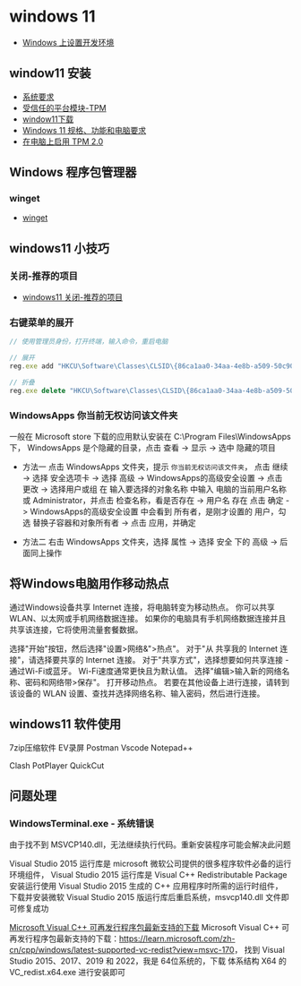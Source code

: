 # windows 11

- [Windows 上设置开发环境](https://docs.microsoft.com/zh-cn/windows/dev-environment/)

## window11 安装

- [系统要求](https://www.microsoft.com/zh-cn/windows/windows-11-specifications)
- [受信任的平台模块-TPM](https://docs.microsoft.com/zh-cn/windows/security/information-protection/tpm/trusted-platform-module-overview)
- [window11下载](https://www.microsoft.com/zh-cn/software-download/windows11)
- [Windows 11 规格、功能和电脑要求](https://www.microsoft.com/zh-cn/windows/windows-11-specifications?r=1)
- [在电脑上启用 TPM 2.0](https://support.microsoft.com/zh-cn/windows/%E5%9C%A8%E7%94%B5%E8%84%91%E4%B8%8A%E5%90%AF%E7%94%A8-tpm-2-0-1fd5a332-360d-4f46-a1e7-ae6b0c90645c)

## Windows 程序包管理器

### winget

- [winget](https://docs.microsoft.com/zh-cn/windows/package-manager/winget/)

## windows11 小技巧

### 关闭-推荐的项目

- [windows11 关闭-推荐的项目](https://jingyan.baidu.com/article/9f7e7ec08d22802e29155414.html)

### 右键菜单的展开

``` js
// 使用管理员身份，打开终端，输入命令，重启电脑

// 展开
reg.exe add "HKCU\Software\Classes\CLSID\{86ca1aa0-34aa-4e8b-a509-50c905bae2a2}\InprocServer32" /f /ve

// 折叠
reg.exe delete "HKCU\Software\Classes\CLSID\{86ca1aa0-34aa-4e8b-a509-50c905bae2a2}\InprocServer32" /va /f
```

### WindowsApps 你当前无权访问该文件夹

[](https://www.yebaike.com/14/202104/3013305.html)
一般在 Microsoft store 下载的应用默认安装在 C:\Program Files\WindowsApps 下，
WindowsApps 是个隐藏的目录，点击 查看 -> 显示 -> 选中 隐藏的项目

- 方法一
点击 WindowsApps 文件夹，提示 <code>你当前无权访问该文件夹</code>，
点击 继续 -> 选择 安全选项卡 -> 选择 高级 -> WindowsApps的高级安全设置 -> 点击 更改
-> 选择用户或组 在 输入要选择的对象名称 中输入 电脑的当前用户名称或 Administrator，并点击 检查名称，看是否存在
-> 用户名 存在 点击 确定 -> WindowsApps的高级安全设置 中会看到 所有者，是刚才设置的 用户，勾选 替换子容器和对象所有者
-> 点击 应用，并确定

- 方法二
右击 WindowsApps 文件夹，选择 属性 -> 选择 安全 下的 高级 -> 后面同上操作

## 将Windows电脑用作移动热点

通过Windows设备共享 Internet 连接，将电脑转变为移动热点。 你可以共享 WLAN、以太网或手机网络数据连接。 如果你的电脑具有手机网络数据连接并且共享该连接，它将使用流量套餐数据。

选择"开始"按钮，然后选择"设置>网络&">热点"。
对于"从 共享我的 Internet 连接"，请选择要共享的 Internet 连接。
对于"共享方式"，选择想要如何共享连接 - 通过Wi-Fi或蓝牙。 Wi-Fi速度通常更快且为默认值。
选择"编辑>输入新的网络名称、密码和网络带>保存"。
打开移动热点。
若要在其他设备上进行连接，请转到该设备的 WLAN 设置、查找并选择网络名称、输入密码，然后进行连接。

## windows11 软件使用

7zip压缩软件
EV录屏
Postman
Vscode
Notepad++

Clash
PotPlayer
QuickCut

## 问题处理

### WindowsTerminal.exe - 系统错误

由于找不到 MSVCP140.dll，无法继续执行代码。重新安装程序可能会解决此问题

Visual Studio 2015 运行库是 microsoft 微软公司提供的很多程序软件必备的运行环境组件，
Visual Studio 2015 运行库是 Visual C++ Redistributable Package 安装运行使用 Visual Studio 2015 生成的 C++ 应用程序时所需的运行时组件，
下载并安装微软 Visual Studio 2015 版运行库后重启系统，msvcp140.dll 文件即可修复成功

[Microsoft Visual C++ 可再发行程序包最新支持的下载](https://learn.microsoft.com/zh-cn/cpp/windows/latest-supported-vc-redist?view=msvc-170)
Microsoft Visual C++ 可再发行程序包最新支持的下载：<https://learn.microsoft.com/zh-cn/cpp/windows/latest-supported-vc-redist?view=msvc-170>，
找到 Visual Studio 2015、2017、2019 和 2022，我是 64位系统的，下载 体系结构 X64 的 VC_redist.x64.exe 进行安装即可

